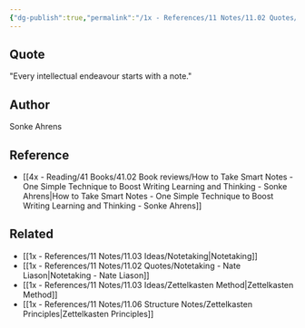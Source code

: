 ```yaml
---
{"dg-publish":true,"permalink":"/1x - References/11 Notes/11.02 Quotes/Every intellectual endeavour starts with a note - Sonke Ahrens/","title":"Every intellectual endeavour starts with a note - Sonke Ahrens","noteIcon":"","created":"2023-07-02T18:17:59.000+03:00","updated":"2024-02-14T20:18:45.059+03:00"}
---
```



## Quote
"Every intellectual endeavour starts with a note."

## Author
Sonke Ahrens

## Reference
- [[4x - Reading/41 Books/41.02 Book reviews/How to Take Smart Notes - One Simple Technique to Boost Writing Learning and Thinking - Sonke Ahrens\|How to Take Smart Notes - One Simple Technique to Boost Writing Learning and Thinking - Sonke Ahrens]]

## Related
- [[1x - References/11 Notes/11.03 Ideas/Notetaking\|Notetaking]]
- [[1x - References/11 Notes/11.02 Quotes/Notetaking - Nate Liason\|Notetaking - Nate Liason]]
- [[1x - References/11 Notes/11.03 Ideas/Zettelkasten Method\|Zettelkasten Method]]
- [[1x - References/11 Notes/11.06 Structure Notes/Zettelkasten Principles\|Zettelkasten Principles]]